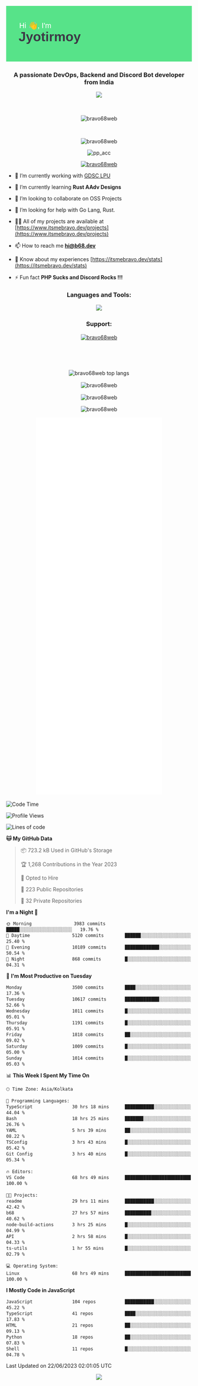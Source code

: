 <p align="center"><img src="header.png"></p>
<h3 align="center">A passionate DevOps, Backend and Discord Bot developer from India</h3>

<p align="center"><a href="https://discord.com/users/457039372009865226"><img src="https://lanyard-profile-readme.vercel.app/api/457039372009865226"></a></p>
                           
<br>
<p align="center"> <img src="https://komarev.com/ghpvc/?username=bravo68web&label=Profile%20views&color=0e75b6&style=flat" alt="bravo68web" /> </p>
<br>


<p align="center"><img src="https://github-profile-trophy.vercel.app/?username=bravo68web&theme=discord&column=3&row=2" alt="bravo68web" /> </p>
<p align="center"><img src="https://osu-embed.b68dev.xyz/pp_acc" alt="pp_acc" /> </p>

<p align="center"> <a href="https://twitter.com/bravo68web" target="blank"><img src="https://img.shields.io/twitter/follow/bravo68web?logo=twitter&style=for-the-badge" alt="bravo68web" /></a> </p>

- 🔭 I’m currently working with [GDSC LPU](https://gdsclpu.live/)

- 🌱 I’m currently learning **Rust AAdv Designs**

- 👯 I’m looking to collaborate on OSS Projects

- 🤝 I’m looking for help with Go Lang, Rust.

- 👨‍💻 All of my projects are available at [https://www.itsmebravo.dev/projects](https://www.itsmebravo.dev/projects)

<!-- - 💬 Ask me about **DF Techs** -->

- 📫 How to reach me **hi@b68.dev**

- 📄 Know about my experiences [https://itsmebravo.dev/stats](https://itsmebravo.dev/stats)

- ⚡ Fun fact **PHP Sucks and Discord Rocks !!!**

<h3 align="center">Languages and Tools:</h3>
<p align="center"> 
<img src="https://skillicons.dev/icons?i=aws,bash,c,cs,cpp,cloudflare,css,dart,devto,discord,bots,docker,electron,ember,emotion,express,fastapi,figma,firebase,flask,gcp,git,github,githubactions,go,gitlab,graphql,heroku,html,ai,ipfs,js,jest,linux,md,mastodon,mongodb,neovim,netlify,nextjs,nginx,nodejs,postgres,postman,powershell,py,react,redis,regex,replit,rocket,rust,sqlite,mysql,stackoverflow,styledcomponents,supabase,sentry,solidity,svg,tailwind,tauri,twitter,ts,unity,v,vercel,vim,vite,wasm,webpack,workers&perline=8&theme=dark" />
</p>

<h3 align="center">Support:</h3>
<p align="center"><a href="https://www.buymeacoffee.com/bravo68web"> <img align="center" src="https://cdn.buymeacoffee.com/buttons/v2/default-yellow.png" height="50" width="210" alt="bravo68web" /></a></p><br><br>
<br>

<p align="center"> <img align="center" src="https://github-readme-stats-sync.vercel.app/api/top-langs?username=bravo68web&count_private=true&show_icons=true&theme=radical&border_radius=10&&langs_count=10&layout=compact" alt="bravo68web top langs" /></p>

<p align="center"> <img align="center" src="https://github-readme-stats-sync.vercel.app/api?username=bravo68web&count_private=true&show_icons=true&theme=radical&border_radius=10" alt="bravo68web" /></p>

<p align="center"> <img align="center" src="https://github-readme-streak-stats.herokuapp.com?user=bravo68web&theme=dracula&hide_border=true" alt="bravo68web" /></p>

<p align="center"> <img align="center" src="https://github-readme-stats-sync.vercel.app/api/wakatime?username=bravo68web&count_private=true&show_icons=true&theme=aura_dark&border_radius=10&&langs_count=10&layout=compact&range=last_7_days" alt="bravo68web" /></p>

<p align="center"><img src="https://raw.githubusercontent.com/BRAVO68WEB/BRAVO68WEB/master/github-metrics.svg"></p>

<!--START_SECTION:waka-->
![Code Time](http://img.shields.io/badge/Code%20Time-4%2C963%20hrs%2024%20mins-blue)

![Profile Views](http://img.shields.io/badge/Profile%20Views-23-blue)

![Lines of code](https://img.shields.io/badge/From%20Hello%20World%20I%27ve%20Written-59.6%20million%20lines%20of%20code-blue)

**🐱 My GitHub Data** 

> 📦 723.2 kB Used in GitHub's Storage 
 > 
> 🏆 1,268 Contributions in the Year 2023
 > 
> 💼 Opted to Hire
 > 
> 📜 223 Public Repositories 
 > 
> 🔑 32 Private Repositories 
 > 
**I'm a Night 🦉** 

```text
🌞 Morning                3983 commits        █████░░░░░░░░░░░░░░░░░░░░   19.76 % 
🌆 Daytime                5120 commits        ██████░░░░░░░░░░░░░░░░░░░   25.40 % 
🌃 Evening                10189 commits       █████████████░░░░░░░░░░░░   50.54 % 
🌙 Night                  868 commits         █░░░░░░░░░░░░░░░░░░░░░░░░   04.31 % 
```
📅 **I'm Most Productive on Tuesday** 

```text
Monday                   3500 commits        ████░░░░░░░░░░░░░░░░░░░░░   17.36 % 
Tuesday                  10617 commits       █████████████░░░░░░░░░░░░   52.66 % 
Wednesday                1011 commits        █░░░░░░░░░░░░░░░░░░░░░░░░   05.01 % 
Thursday                 1191 commits        █░░░░░░░░░░░░░░░░░░░░░░░░   05.91 % 
Friday                   1818 commits        ██░░░░░░░░░░░░░░░░░░░░░░░   09.02 % 
Saturday                 1009 commits        █░░░░░░░░░░░░░░░░░░░░░░░░   05.00 % 
Sunday                   1014 commits        █░░░░░░░░░░░░░░░░░░░░░░░░   05.03 % 
```


📊 **This Week I Spent My Time On** 

```text
🕑︎ Time Zone: Asia/Kolkata

💬 Programming Languages: 
TypeScript               30 hrs 18 mins      ███████████░░░░░░░░░░░░░░   44.04 % 
Bash                     18 hrs 25 mins      ███████░░░░░░░░░░░░░░░░░░   26.76 % 
YAML                     5 hrs 39 mins       ██░░░░░░░░░░░░░░░░░░░░░░░   08.22 % 
TSConfig                 3 hrs 43 mins       █░░░░░░░░░░░░░░░░░░░░░░░░   05.42 % 
Git Config               3 hrs 40 mins       █░░░░░░░░░░░░░░░░░░░░░░░░   05.34 % 

🔥 Editors: 
VS Code                  68 hrs 49 mins      █████████████████████████   100.00 % 

🐱‍💻 Projects: 
readme                   29 hrs 11 mins      ███████████░░░░░░░░░░░░░░   42.42 % 
b68                      27 hrs 57 mins      ██████████░░░░░░░░░░░░░░░   40.62 % 
node-build-actions       3 hrs 25 mins       █░░░░░░░░░░░░░░░░░░░░░░░░   04.99 % 
API                      2 hrs 58 mins       █░░░░░░░░░░░░░░░░░░░░░░░░   04.33 % 
ts-utils                 1 hr 55 mins        █░░░░░░░░░░░░░░░░░░░░░░░░   02.79 % 

💻 Operating System: 
Linux                    68 hrs 49 mins      █████████████████████████   100.00 % 
```

**I Mostly Code in JavaScript** 

```text
JavaScript               104 repos           ███████████░░░░░░░░░░░░░░   45.22 % 
TypeScript               41 repos            ████░░░░░░░░░░░░░░░░░░░░░   17.83 % 
HTML                     21 repos            ██░░░░░░░░░░░░░░░░░░░░░░░   09.13 % 
Python                   18 repos            ██░░░░░░░░░░░░░░░░░░░░░░░   07.83 % 
Shell                    11 repos            █░░░░░░░░░░░░░░░░░░░░░░░░   04.78 % 
```




 Last Updated on 22/06/2023 02:01:05 UTC
<!--END_SECTION:waka-->

<p align="center"><img src="https://bravo68web.me/images/header_.png"></p>

